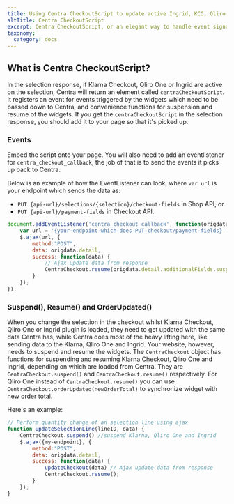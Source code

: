 ```yaml
---
title: Using Centra CheckoutScript to update active Ingrid, KCO, Qliro One sessions
altTitle: Centra CheckoutScript
excerpt: Centra CheckoutScript, or an elegant way to handle event signalling between Centra and its plugins.
taxonomy:
  category: docs
---
```


## What is Centra CheckoutScript?

In the selection response, if Klarna Checkout, Qliro One or Ingrid are active on the selection, Centra will return an element called `centraCheckoutScript`. It registers an event for events triggered by the widgets which need to be passed down to Centra, and convenience functions for suspension and resume of the widgets. If you get the `centraCheckoutScript` in the selection response, you should add it to your page so that it's picked up.

### Events

Embed the script onto your page. You will also need to add an eventlistener for `centra_checkout_callback`, the job of that is to send the events it picks up back to Centra.

Below is an example of how the EventListener can look, where `var url` is your endpoint which sends the data as:
* `PUT {api-url}/selections/{selection}/checkout-fields` in Shop API, or
* `PUT {api-url}/payment-fields` in Checkout API.

```js
document.addEventListener('centra_checkout_callback', function(origdata) {
    var url = '{your-endpoint-which-does-PUT-checkout/payment-fields}'
    $.ajax(url, {
        method:"POST",
        data: origdata.detail,
        success: function(data) {
            // Ajax update data from response
            CentraCheckout.resume(origdata.detail.additionalFields.suspendIgnore);
        }
    });
});
```

### Suspend(), Resume() and OrderUpdated()

When you change the selection in the checkout whilst Klarna Checkout, Qliro One or Ingrid plugin is loaded, they need to get updated with the same data Centra has, while Centra does most of the heavy lifting here, like sending data to the Klarna, Qliro One and Ingrid. Your website, however, needs to suspend and resume the widgets. The `CentraCheckout` object has functions for suspending and resuming Klarna Checkout, Qliro One and Ingrid, depending on which are loaded from Centra. They are `CentraCheckout.suspend()` and `CentraCheckout.resume()` respectively. 
For Qliro One instead of `CentraCheckout.resume()` you can use `CentraCheckout.orderUpdated(newOrderTotal)` to synchronize widget with new order total.

Here's an example:

```js
// Perform quantity change of an selection line using ajax
function updateSelectionLine(lineID, data) {
	CentraCheckout.suspend() //suspend Klarna, Qliro One and Ingrid
	$.ajax({my-endpoint}, { 
        method:"POST",
        data: origdata.detail,
        success: function(data) {
            updateCheckout(data) // Ajax update data from response
            CentraCheckout.resume();
        }
    });
}
```
